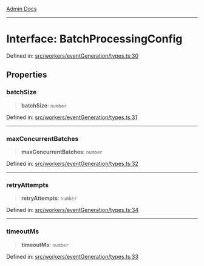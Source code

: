 [Admin Docs](/)

***

# Interface: BatchProcessingConfig

Defined in: [src/workers/eventGeneration/types.ts:30](https://github.com/Sourya07/talawa-api/blob/4e4298c85a0d2c28affa824f2aab7ec32b5f3ac5/src/workers/eventGeneration/types.ts#L30)

## Properties

### batchSize

> **batchSize**: `number`

Defined in: [src/workers/eventGeneration/types.ts:31](https://github.com/Sourya07/talawa-api/blob/4e4298c85a0d2c28affa824f2aab7ec32b5f3ac5/src/workers/eventGeneration/types.ts#L31)

***

### maxConcurrentBatches

> **maxConcurrentBatches**: `number`

Defined in: [src/workers/eventGeneration/types.ts:32](https://github.com/Sourya07/talawa-api/blob/4e4298c85a0d2c28affa824f2aab7ec32b5f3ac5/src/workers/eventGeneration/types.ts#L32)

***

### retryAttempts

> **retryAttempts**: `number`

Defined in: [src/workers/eventGeneration/types.ts:34](https://github.com/Sourya07/talawa-api/blob/4e4298c85a0d2c28affa824f2aab7ec32b5f3ac5/src/workers/eventGeneration/types.ts#L34)

***

### timeoutMs

> **timeoutMs**: `number`

Defined in: [src/workers/eventGeneration/types.ts:33](https://github.com/Sourya07/talawa-api/blob/4e4298c85a0d2c28affa824f2aab7ec32b5f3ac5/src/workers/eventGeneration/types.ts#L33)

